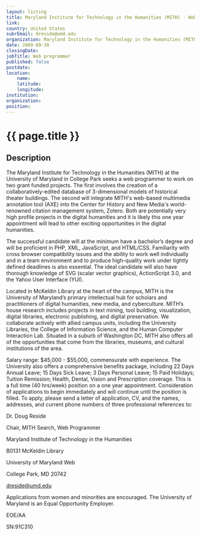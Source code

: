 ```yaml
---
layout: listing
title: Maryland Institute for Technology in the Humanities (MITH) - Web programmer
link:
country: United States
subrEmail: dreside@umd.edu
organization: Maryland Institute for Technology in the Humanities (MITH) 
date: 2009-09-30
closingDate: 
jobTitle: Web programmer
published: false
postdate:
location:
	name: 
	latitude: 
	longitude: 
institution: 
organization: 
position: 
--- 
```



# {{ page.title }}

## Description


<p>The Maryland Institute for Technology in the Humanities (MITH) at the
University of Maryland in College Park seeks a web programmer to work
on two grant funded projects. The first involves the creation of a
collaboratively-edited database of 3-dimensional models of historical
theater buildings. The second will integrate MITH's web-based
multimedia annotation tool (AXE) into the Center for History and New
Media's world-renowned citation management system, Zotero. Both are
potentially very high profile projects in the digital humanities and
it is likely this one year appointment will lead to other exciting
opportunities in the digital humanities.</p>

<p>The successful candidate will at the minimum have a bachelor’s degree
and will be proficient in PHP, XML, JavaScript, and HTML/CSS.
Familiarity with cross browser compatibility issues and the ability to
work well individually and in a team environment and to produce
high-quality work under tightly defined deadlines is also essential.
The ideal candidate will also have thorough knowledge of SVG (scalar
vector graphics), ActionScript 3.0, and the Yahoo User Interface
(YUI).</p>

<p>Located in McKeldin Library at the heart of the campus, MITH is the
University of Maryland’s primary intellectual hub for scholars and
practitioners of digital humanities, new media, and cyberculture.
MITH’s house research includes projects in text mining, tool building,
visualization, digital libraries, electronic publishing, and digital
preservation. We collaborate actively with allied campus units,
including the University Libraries, the College of Information
Science, and the Human Computer Interaction Lab. Situated in a suburb
of Washington DC, MITH also offers all of the opportunities that come
from the libraries, museums, and cultural institutions of the area.</p>

<p>Salary range: $45,000 - $55,000, commensurate with experience. The
University also offers a comprehensive benefits package, including 22
Days Annual Leave; 15 Days Sick Leave; 3 Days Personal Leave; 15 Paid
Holidays; Tuition Remission; Health, Dental, Vision and Prescription
coverage. This is a full time (40 hrs/week) position on a one year
appointment. Consideration of applications to begin immediately and
will continue until the position is filled. To apply, please send a
letter of application, CV, and the names, addresses, and current phone
numbers of three professional references to:</p>

<p>Dr. Doug Reside <br />

Chair, MITH Search, Web Programmer<br />

Maryland Institute of Technology in the Humanities<br />

B0131 McKeldin Library<br />

University of Maryland Web<br />

College Park, MD 20742<br />

dreside@umd.edu<br />

<p>Applications from women and minorities are encouraged. The University of Maryland is an Equal Opportunity Employer.</p>

<p>EOE/AA</p>

<p>SN:91C310</p>
